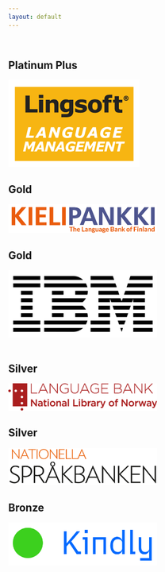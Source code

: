 ```yaml
---
layout: default
---
```


<div class="row">

<block style="margin:40px" class="4u 12u$(small)">
<h2>Platinum Plus </h2>
<span class="image"><a href="https://www.lingsoft.fi"><img src="images/Lingsoft_LM_RGB.png" max-width="300px" alt="Lingsoft logo"/></a></span>
</block>

<block style="margin:40px" class="4u 12u$(small)">
<h2>Gold</h2>
<span class="image"><a href="https://www.kielipankki.fi/language-bank/"><img src="images/KIELIPANKKI_logotxt_SU_EN.png" width="300px" alt="Kielipankki Logo" /></a></span>
</block>

<block style="margin:40px" class="4u$ 12u$(small)">
<h2>Gold</h2>
<span class="image"><a href="https://www.ibm.com/fi-en"><img src="images/ibm_logo.png" alt="IBM Logo" width="300px" /></a></span>
</block>

</div>

<div class="row">

<block style="margin:40px" class="4u 12u$(small)">
<h2>Silver</h2>
<span class="image"><a href="https://www.nb.no/en/forskning/sprakbanken/"><img src="images/sprakbanken_no_logo.png" alt="Språkbanken Logo" width="300px" /></a></span>
</block>


<block style="margin:40px" class="4u 12u$(small)">
<h2>Silver</h2>
<span class="image"><a href="https://www.sprakochfolkminnen.se/om-oss/forskning/sprakbanken-sam/nationella-sprakbanken.html"><img src="images/nationella_sb.png" alt="Nationella språkbanken" width="300px" /></a></span>
</block>

<block style="margin:40px" class="4u$ 12u$(small)">
<h2>Bronze</h2>
<span class="image"><a href="https://kindly.ai/"><img src="images/kindly_logo.png" alt="Kindly Logo" width="300px" /></a></span>
</block>

</div>


